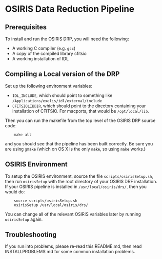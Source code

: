 # OSIRIS Data Reduction Pipeline

## Prerequisites

To install and run the OSIRIS DRP, you will need the following:

- A working C compiler (e.g. ``gcc``)
- A copy of the compiled library cfitsio
- A working installation of IDL

## Compiling a Local version of the DRP

Set up the following environment variables:

- ``IDL_INCLUDE``, which should point to something like ``/Applications/exelis/idl/external/include``
- ``CFITSIOLIBDIR``, which should point to the directory containing your installation of CFITSIO. For macports, that would be ``/opt/local/lib``.

Then you can run the makefile from the top level of the OSIRIS DRP source code:

```
    make all
```

and you should see that the pipeline has been built correctly. Be sure you are using ``gmake`` (which on OS X is the only ``make``, so using ``make`` works.)

## OSIRIS Environment

To setup the OSIRIS environment, source the file ``scripts/osirisSetup.sh``, then run ``osirisSetup`` with the root directory of your OSIRIS DRF installation. If your OSIRIS pipeline is installed in ``/usr/local/osiris/drs/``, then you would do:

```
    source scripts/osirisSetup.sh
    osirisSetup /usr/local/osiris/drs/
```

You can change all of the relevant OSIRIS variables later by running ``osirisSetup`` again.

## Troubleshooting

If you run into problems, please re-read this README.md, then read INSTALLPROBLEMS.md for some common installation problems.

